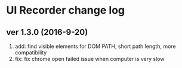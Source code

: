 UI Recorder change log
====================

## ver 1.3.0 (2016-9-20)

1. add: find visible elements for DOM PATH, short path length, more compatibility
2. fix: fix chrome open failed issue when computer is very slow

